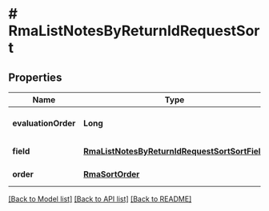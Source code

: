 # # RmaListNotesByReturnIdRequestSort


## Properties 


Name | Type | Description | Notes
------------ | ------------- | ------------- | -------------
**evaluationOrder**| **Long** | evaluation_order is the order in which the sort will be applied. The lower the number, the earlier the sort will be applied.  |
**field**| [**RmaListNotesByReturnIdRequestSortSortField**](RmaListNotesByReturnIdRequestSortSortField.md) |  for more information please, see Model/RmaListNotesByReturnIdRequestSortSortField.php  | [default to RmaListNotesByReturnIdRequestSortSortField.UNKNOWN]
**order**| [**RmaSortOrder**](RmaSortOrder.md) |  for more information please, see Model/RmaSortOrder.php  | [optional] [default to RmaSortOrder.DESC]


[[Back to Model list]](../../README.md#models) [[Back to API list]](../../README.md#endpoints) [[Back to README]](../../README.md)

